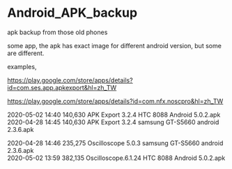 # Android_APK_backup  
apk backup from those old phones  

some app, the apk has exact image for different android version, but some are different.  

examples,  

https://play.google.com/store/apps/details?id=com.ses.app.apkexport&hl=zh_TW  

https://play.google.com/store/apps/details?id=com.nfx.noscpro&hl=zh_TW  


2020-05-02  14:40           140,630 APK Export 3.2.4 HTC 8088 Android 5.0.2.apk  
2020-04-28  14:45           140,630 APK Export 3.2.4 samsung GT-S5660 android 2.3.6.apk  

2020-04-28  14:46           235,275 Oscilloscope 5.0.3 samsung GT-S5660 android 2.3.6.apk  
2020-05-02  13:59           382,135 Oscilloscope.6.1.24 HTC 8088 Android 5.0.2.apk  



